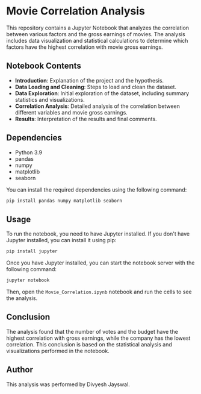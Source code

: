 
# Movie Correlation Analysis

This repository contains a Jupyter Notebook that analyzes the correlation between various factors and the gross earnings of movies. The analysis includes data visualization and statistical calculations to determine which factors have the highest correlation with movie gross earnings.

## Notebook Contents

- **Introduction**: Explanation of the project and the hypothesis.
- **Data Loading and Cleaning**: Steps to load and clean the dataset.
- **Data Exploration**: Initial exploration of the dataset, including summary statistics and visualizations.
- **Correlation Analysis**: Detailed analysis of the correlation between different variables and movie gross earnings.
- **Results**: Interpretation of the results and final comments.

## Dependencies

- Python 3.9
- pandas
- numpy
- matplotlib
- seaborn

You can install the required dependencies using the following command:

```bash
pip install pandas numpy matplotlib seaborn
```

## Usage

To run the notebook, you need to have Jupyter installed. If you don't have Jupyter installed, you can install it using pip:

```bash
pip install jupyter
```

Once you have Jupyter installed, you can start the notebook server with the following command:

```bash
jupyter notebook
```

Then, open the `Movie_Correlation.ipynb` notebook and run the cells to see the analysis.

## Conclusion

The analysis found that the number of votes and the budget have the highest correlation with gross earnings, while the company has the lowest correlation. This conclusion is based on the statistical analysis and visualizations performed in the notebook.

## Author

This analysis was performed by Divyesh Jayswal.


